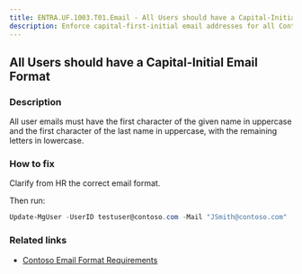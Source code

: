 ```yaml
---
title: ENTRA.UF.1003.T01.Email - All Users should have a Capital-Initial Email Format
description: Enforce capital-first-initial email addresses for all Contoso users
---
```

## All Users should have a Capital-Initial Email Format

### Description

All user emails must have the first character of the given name in uppercase and the first character of the last name in uppercase, with the remaining letters in lowercase.

### How to fix

Clarify from HR the correct email format.

Then run:

```powershell
Update-MgUser -UserID testuser@contoso.com -Mail "JSmith@contoso.com"
```




### Related links

- [Contoso Email Format Requirements](https://contoso.service-now.com/emailformat)
